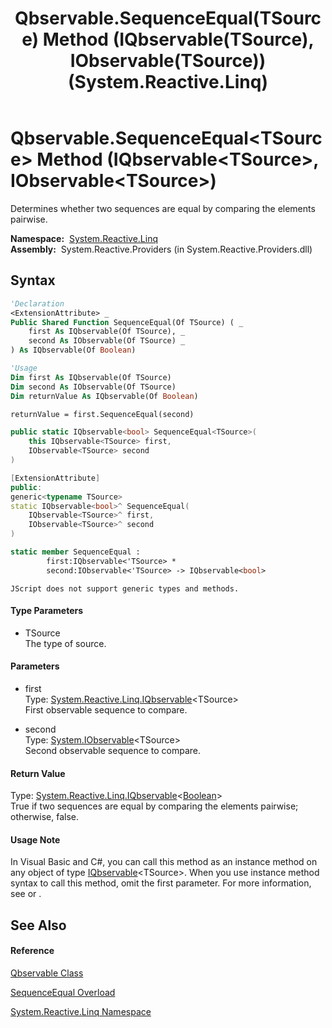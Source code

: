 ﻿---
title: Qbservable.SequenceEqual(TSource) Method (IQbservable(TSource), IObservable(TSource)) (System.Reactive.Linq)
TOCTitle: SequenceEqual(TSource) Method (IQbservable(TSource), IObservable(TSource))
ms:assetid: M:System.Reactive.Linq.Qbservable.SequenceEqual``1(System.Reactive.Linq.IQbservable{``0},System.IObservable{``0})
ms:mtpsurl: https://msdn.microsoft.com/en-us/library/Hh211885(v=VS.103)
ms:contentKeyID: 36069331
ms.date: 06/28/2011
mtps_version: v=VS.103
dev_langs:
- vb
- csharp
- c++
- fsharp
- jscript
---

# Qbservable.SequenceEqual\<TSource\> Method (IQbservable\<TSource\>, IObservable\<TSource\>)

Determines whether two sequences are equal by comparing the elements pairwise.

**Namespace:**  [System.Reactive.Linq](hh211929\(v=vs.103\).md)  
**Assembly:**  System.Reactive.Providers (in System.Reactive.Providers.dll)

## Syntax

``` vb
'Declaration
<ExtensionAttribute> _
Public Shared Function SequenceEqual(Of TSource) ( _
    first As IQbservable(Of TSource), _
    second As IObservable(Of TSource) _
) As IQbservable(Of Boolean)
```

``` vb
'Usage
Dim first As IQbservable(Of TSource)
Dim second As IObservable(Of TSource)
Dim returnValue As IQbservable(Of Boolean)

returnValue = first.SequenceEqual(second)
```

``` csharp
public static IQbservable<bool> SequenceEqual<TSource>(
    this IQbservable<TSource> first,
    IObservable<TSource> second
)
```

``` c++
[ExtensionAttribute]
public:
generic<typename TSource>
static IQbservable<bool>^ SequenceEqual(
    IQbservable<TSource>^ first, 
    IObservable<TSource>^ second
)
```

``` fsharp
static member SequenceEqual : 
        first:IQbservable<'TSource> * 
        second:IObservable<'TSource> -> IQbservable<bool> 
```

``` jscript
JScript does not support generic types and methods.
```

#### Type Parameters

  - TSource  
    The type of source.

#### Parameters

  - first  
    Type: [System.Reactive.Linq.IQbservable](hh229328\(v=vs.103\).md)\<TSource\>  
    First observable sequence to compare.  

<!-- end list -->

  - second  
    Type: [System.IObservable](https://msdn.microsoft.com/en-us/library/Dd990377)\<TSource\>  
    Second observable sequence to compare.  

#### Return Value

Type: [System.Reactive.Linq.IQbservable](hh229328\(v=vs.103\).md)\<[Boolean](https://msdn.microsoft.com/en-us/library/a28wyd50)\>  
True if two sequences are equal by comparing the elements pairwise; otherwise, false.  

#### Usage Note

In Visual Basic and C\#, you can call this method as an instance method on any object of type [IQbservable](hh229328\(v=vs.103\).md)\<TSource\>. When you use instance method syntax to call this method, omit the first parameter. For more information, see [](https://msdn.microsoft.com/en-us/library/Bb384936) or [](https://msdn.microsoft.com/en-us/library/Bb383977).

## See Also

#### Reference

[Qbservable Class](hh211693\(v=vs.103\).md)

[SequenceEqual Overload](hh229299\(v=vs.103\).md)

[System.Reactive.Linq Namespace](hh211929\(v=vs.103\).md)

